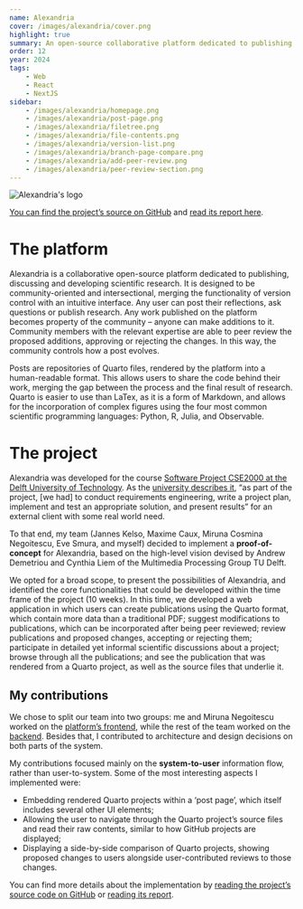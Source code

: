 ```yaml
---
name: Alexandria
cover: /images/alexandria/cover.png
highlight: true
summary: An open-source collaborative platform dedicated to publishing, discussing and developing scientific research. Made for researchers and inspired by Wikipedia and GitHub, with a built-in discussion and peer review system. Developed for the Multimedia Computing Group of TU Delft.
order: 12
year: 2024
tags: 
    - Web
    - React
    - NextJS
sidebar:
    - /images/alexandria/homepage.png
    - /images/alexandria/post-page.png
    - /images/alexandria/filetree.png
    - /images/alexandria/file-contents.png
    - /images/alexandria/version-list.png
    - /images/alexandria/branch-page-compare.png
    - /images/alexandria/add-peer-review.png
    - /images/alexandria/peer-review-section.png
---
```


![Alexandria's logo](/images/alexandria/logo.png)

[You can find the project’s source on GitHub](https://github.com/Alexandria-TEMP/Alexandria-Client) and <a href="/attachments/alexandria/report.pdf" download="Alexandria - TUDelft Report">read its report here</a>.

# The platform

Alexandria is a collaborative open-source platform dedicated to publishing, discussing and developing scientific research. It is designed to be community-oriented and intersectional, merging the functionality of version control with an intuitive interface. Any user can post their reflections, ask questions or publish research. Any work published on the platform becomes property of the community – anyone can make additions to it. Community members with the relevant expertise are able to peer review the proposed additions, approving or rejecting the changes. In this way, the community controls how a post evolves.

Posts are repositories of Quarto files, rendered by the platform into a human-readable format. This allows users to share the code behind their work, merging the gap between the process and the final result of research. Quarto is easier to use than LaTex, as it is a form of Markdown, and allows for the incorporation of complex figures using the four most common scientific programming languages: Python, R, Julia, and Observable.

# The project

Alexandria was developed for the course [Software Project CSE2000 at the Delft University of Technology](https://sp.pages.ewi.tudelft.nl/site/). As the [university describes it](https://sp.pages.ewi.tudelft.nl/site/), “as part of the project, \[we had] to conduct requirements engineering, write a project plan, implement and test an appropriate solution, and present results” for an external client with some real world need.

To that end, my team (Jannes Kelso, Maxime Caux, Miruna Cosmina Negoitescu, Eve Smura, and myself) decided to implement a **proof-of-concept** for Alexandria, based on the high-level vision devised by Andrew Demetriou and Cynthia Liem of the Multimedia Processing Group TU Delft.

We opted for a broad scope, to present the possibilities of Alexandria, and identified the core functionalities that could be developed within the time frame of the project (10 weeks). In this time, we developed a web application in which users can create publications using the Quarto format, which contain more data than a traditional PDF; suggest modifications to publications, which can be incorporated after being peer reviewed; review publications and proposed changes, accepting or rejecting them; participate in detailed yet informal scientific discussions about a project; browse through all the publications; and see the publication that was rendered from a Quarto project, as well as the source files that underlie it.

## My contributions

We chose to split our team into two groups: me and Miruna Negoitescu worked on the [platform’s frontend](https://github.com/Alexandria-TEMP/Alexandria-Client), while the rest of the team worked on the [backend](https://github.com/Alexandria-TEMP/Alexandria-Server). Besides that, I contributed to architecture and design decisions on both parts of the system.

My contributions focused mainly on the **system-to-user** information flow, rather than user-to-system. Some of the most interesting aspects I implemented were:
- Embedding rendered Quarto projects within a ‘post page’, which itself includes several other UI elements;
- Allowing the user to navigate through the Quarto project’s source files and read their raw contents, similar to how GitHub projects are displayed;
- Displaying a side-by-side comparison of Quarto projects, showing proposed changes to users alongside user-contributed reviews to those changes.

You can find more details about the implementation by [reading the project’s source code on GitHub](https://github.com/Alexandria-TEMP/Alexandria-Client) or <a href="/attachments/alexandria/report.pdf" download="Alexandria - TUDelft Report">reading its report</a>.
